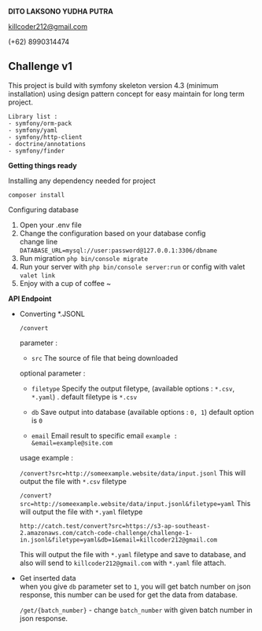**DITO LAKSONO YUDHA PUTRA**

killcoder212@gmail.com

(+62) 8990314474

Challenge v1
---
This project is build with symfony skeleton version 4.3 (minimum installation) using design pattern concept for easy maintain for long term project.

```
Library list :
- symfony/orm-pack
- symfony/yaml
- symfony/http-client
- doctrine/annotations
- symfony/finder
```

**Getting things ready**

Installing any dependency needed for project

` composer install `

Configuring database

1. Open your .env file
2. Change the configuration based on your database config  
    change line `DATABASE_URL=mysql://user:password@127.0.0.1:3306/dbname`
3. Run migration
    `php bin/console migrate`
4. Run your server with `php bin/console server:run`  or config with valet `valet link`
5. Enjoy with a cup of coffee ~

**API Endpoint**

- Converting *.JSONL

    `/convert`
    
    parameter :
    - `src` The source of file that being downloaded
    
    optional parameter :
    - `filetype` Specify the output filetype, (available options : `*.csv`, `*.yaml`) . default filetype is `*.csv`
    
    - `db` Save output into database (available options : `0, 1`) default option is `0`
    
    - `email` Email result to specific email `example : &email=example@site.com`
    
    usage example :
    
    `/convert?src=http://someexample.website/data/input.jsonl` This will output the file with `*.csv` filetype
    
    `/convert?src=http://someexample.website/data/input.jsonl&filetype=yaml` This will output the file with `*.yaml` filetype
    
    `http://catch.test/convert?src=https://s3-ap-southeast-2.amazonaws.com/catch-code-challenge/challenge-1-in.jsonl&filetype=yaml&db=1&email=killcoder212@gmail.com`  
    
    This will output the file with `*.yaml` filetype and save to database, and also will send to `killcoder212@gmail.com` with `*.yaml` file attach.
    
- Get inserted data  
when you give `db` parameter set to `1`, you will get batch number on json response, this number can be used for get the data from database.

    `/get/{batch_number}` - change `batch_number` with given batch number in json response.
